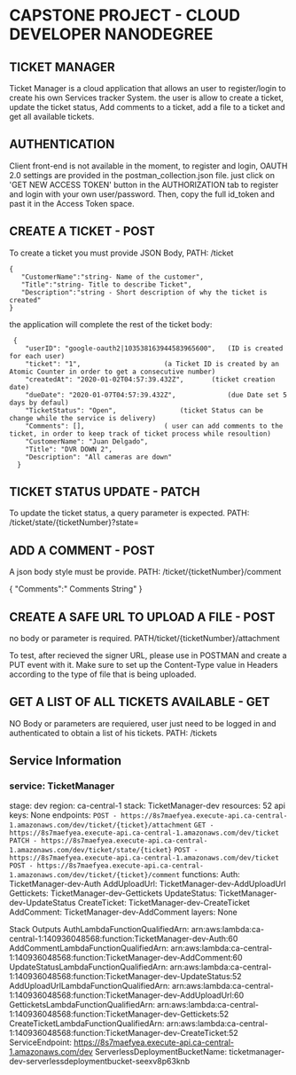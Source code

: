 

# CAPSTONE PROJECT - CLOUD DEVELOPER NANODEGREE
## TICKET MANAGER

Ticket Manager is a cloud application that allows an user to register/login to create his own Services tracker System. the user is allow to create a ticket, update the ticket status, Add comments to a ticket, add a file to a ticket and get all available tickets.

        
## AUTHENTICATION

Client front-end is not available in the moment, to register and login, OAUTH 2.0 settings are provided in the postman_collection.json file. just click on 'GET NEW ACCESS TOKEN' button in the AUTHORIZATION tab to register and login with your own user/password. Then, copy the full  id_token and past it in the Access Token space. 

## CREATE A TICKET - POST

To create a ticket you must provide JSON Body, PATH: /ticket

    {
       "CustomerName":"string- Name of the customer",
       "Title":"string- Title to describe Ticket",	
       "Description":"string - Short description of why the ticket is created"
    } 

the application will complete the rest of the ticket body:
 
     {
        "userID": "google-oauth2|103538163944583965600",   (ID is created for each user)
        "ticket": "1",					   (a Ticket ID is created by an Atomic Counter in order to get a consecutive number)
        "createdAt": "2020-01-02T04:57:39.432Z",	   (ticket creation date)
        "dueDate": "2020-01-07T04:57:39.432Z",             (due Date set 5 days by defaul)
        "TicketStatus": "Open",				   (ticket Status can be change while the service is delivery)
        "Comments": [],					   ( user can add comments to the ticket, in order to keep track of ticket process while resoultion)
        "CustomerName": "Juan Delgado",
        "Title": "DVR DOWN 2",
        "Description": "All cameras are down"
      }

## TICKET STATUS UPDATE - PATCH

To update the ticket status, a query parameter is expected. PATH: /ticket/state/{ticketNumber}?state=

## ADD A COMMENT - POST

A json body style must  be provide. PATH: /ticket/{ticketNumber}/comment

  {
   "Comments":" Comments String"
  }

## CREATE A SAFE URL TO UPLOAD A FILE - POST

no body or parameter is required. PATH/ticket/{ticketNumber}/attachment

To test, after recieved the signer URL, please use in POSTMAN and create a PUT event with it. Make sure to set up the Content-Type value in Headers according to the type of file that is being uploaded. 

## GET A LIST OF ALL TICKETS AVAILABLE - GET

NO Body or parameters are requiered, user just need to be logged in and authenticated to obtain a list of his tickets. PATH: /tickets
 
## Service Information

### service: TicketManager

 stage: dev
 region: ca-central-1
 stack: TicketManager-dev
 resources: 52
 api keys:
   None
 endpoints:
  `POST - https://8s7maefyea.execute-api.ca-central-1.amazonaws.com/dev/ticket/{ticket}/attachment`
  `GET - https://8s7maefyea.execute-api.ca-central-1.amazonaws.com/dev/ticket`
  `PATCH - https://8s7maefyea.execute-api.ca-central-1.amazonaws.com/dev/ticket/state/{ticket}`
  `POST - https://8s7maefyea.execute-api.ca-central-1.amazonaws.com/dev/ticket`
  `POST - https://8s7maefyea.execute-api.ca-central-1.amazonaws.com/dev/ticket/{ticket}/comment`
functions:
  Auth: TicketManager-dev-Auth
  AddUploadUrl: TicketManager-dev-AddUploadUrl
  Gettickets: TicketManager-dev-Gettickets
  UpdateStatus: TicketManager-dev-UpdateStatus
  CreateTicket: TicketManager-dev-CreateTicket
  AddComment: TicketManager-dev-AddComment
layers:
  None

Stack Outputs
AuthLambdaFunctionQualifiedArn: arn:aws:lambda:ca-central-1:140936048568:function:TicketManager-dev-Auth:60
AddCommentLambdaFunctionQualifiedArn: arn:aws:lambda:ca-central-1:140936048568:function:TicketManager-dev-AddComment:60
UpdateStatusLambdaFunctionQualifiedArn: arn:aws:lambda:ca-central-1:140936048568:function:TicketManager-dev-UpdateStatus:52
AddUploadUrlLambdaFunctionQualifiedArn: arn:aws:lambda:ca-central-1:140936048568:function:TicketManager-dev-AddUploadUrl:60
GetticketsLambdaFunctionQualifiedArn: arn:aws:lambda:ca-central-1:140936048568:function:TicketManager-dev-Gettickets:52
CreateTicketLambdaFunctionQualifiedArn: arn:aws:lambda:ca-central-1:140936048568:function:TicketManager-dev-CreateTicket:52
ServiceEndpoint: https://8s7maefyea.execute-api.ca-central-1.amazonaws.com/dev
ServerlessDeploymentBucketName: ticketmanager-dev-serverlessdeploymentbucket-seexv8p63knb












